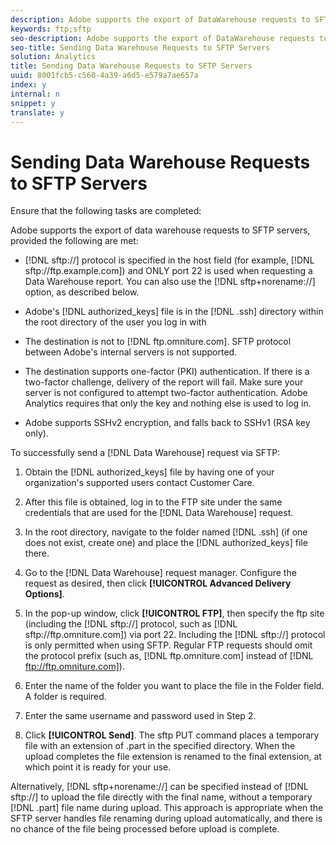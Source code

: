 ```yaml
---
description: Adobe supports the export of DataWarehouse requests to SFTP servers.
keywords: ftp;sftp
seo-description: Adobe supports the export of DataWarehouse requests to SFTP servers.
seo-title: Sending Data Warehouse Requests to SFTP Servers
solution: Analytics
title: Sending Data Warehouse Requests to SFTP Servers
uuid: 8001fcb5-c560-4a39-a6d5-e579a7ae657a
index: y
internal: n
snippet: y
translate: y
---
```


# Sending Data Warehouse Requests to SFTP Servers

Ensure that the following tasks are completed: 



Adobe supports the export of data warehouse requests to SFTP servers, provided the following are met: 


* [!DNL  sftp://] protocol is specified in the host field (for example, [!DNL  sftp://ftp.example.com]) and ONLY port 22 is used when requesting a Data Warehouse report. You can also use the [!DNL  sftp+norename://] option, as described below. 

* Adobe's [!DNL  authorized_keys] file is in the [!DNL  .ssh] directory within the root directory of the user you log in with
* The destination is not to [!DNL  ftp.omniture.com]. SFTP protocol between Adobe's internal servers is not supported.
* The destination supports one-factor (PKI) authentication. If there is a two-factor challenge, delivery of the report will fail. Make sure your server is not configured to attempt two-factor authentication. Adobe Analytics requires that only the key and nothing else is used to log in.
* Adobe supports SSHv2 encryption, and falls back to SSHv1 (RSA key only).


To successfully send a [!DNL  Data Warehouse] request via SFTP: 

1. Obtain the [!DNL  authorized_keys] file by having one of your organization's supported users contact Customer Care.
1. After this file is obtained, log in to the FTP site under the same credentials that are used for the [!DNL  Data Warehouse] request.
1. In the root directory, navigate to the folder named [!DNL  .ssh] (if one does not exist, create one) and place the [!DNL  authorized_keys] file there.
1. Go to the [!DNL  Data Warehouse] request manager. Configure the request as desired, then click **[!UICONTROL  Advanced Delivery Options]**.
1. In the pop-up window, click **[!UICONTROL  FTP]**, then specify the ftp site (including the [!DNL  sftp://] protocol, such as [!DNL  sftp://ftp.omniture.com]) via port 22. Including the [!DNL  sftp://] protocol is only permitted when using SFTP. Regular FTP requests should omit the protocol prefix (such as, [!DNL  ftp.omniture.com] instead of [!DNL  ftp://ftp.omniture.com]). 

1. Enter the name of the folder you want to place the file in the Folder field. A folder is required.
1. Enter the same username and password used in Step 2.
1. Click **[!UICONTROL  Send]**.
The sftp PUT command places a temporary file with an extension of .part in the specified directory. When the upload completes the file extension is renamed to the final extension, at which point it is ready for your use. 

Alternatively, [!DNL  sftp+norename://] can be specified instead of [!DNL  sftp://] to upload the file directly with the final name, without a temporary [!DNL  .part] file name during upload. This approach is appropriate when the SFTP server handles file renaming during upload automatically, and there is no chance of the file being processed before upload is complete. 

